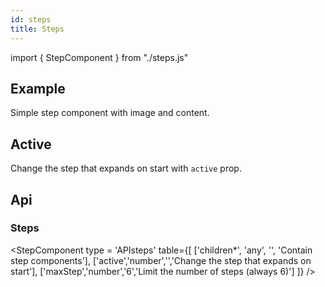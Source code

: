 ```yaml
---
id: steps
title: Steps
---
```


import { StepComponent } from "./steps.js"

## Example

<p>Simple step component with image and content.</p>
<StepComponent type = 'example' />

## Active

<p>Change the step that expands on start with <code>active</code> prop.</p>
<StepComponent type = 'activeSteps' />

## Api

### Steps

<StepComponent type = 'APIsteps' table={[
['children*', 'any', '', 'Contain step components'],
['active','number','','Change the step that expands on start'],
['maxStep','number','6','Limit the number of steps (always 6)']
]} />
